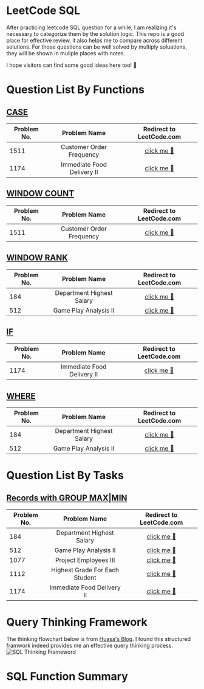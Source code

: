 # LeetCode SQL


After practicing leetcode SQL question for a while, I am realizing it's necessary to categorize them by the solution logic. This repo is a good place for effective review, it also helps me to compare across different solutions. For those questions can be well solved by multiply soluations, they will be shown in muliple places with notes.

I hope visitors can find some good ideas here too! :raised_hands:


# Question List By Functions
## [CASE](https://github.com/stellapeng/LeetCode-SQL/tree/main/CASE)
| Problem No.      | Problem Name          | Redirect to LeetCode.com  |
| ------------- |:-------------:| :-----:|
| 1511     | Customer Order Frequency | [click me :dizzy: ](https://leetcode.com/problems/customer-order-frequency/) |
| 1174    | Immediate Food Delivery II | [click me :dizzy: ](https://leetcode.com/problems/immediate-food-delivery-ii/)|


## [WINDOW COUNT](https://github.com/stellapeng/LeetCode-SQL/tree/main/WINDOW%20COUNT)
| Problem No.      | Problem Name          | Redirect to LeetCode.com  |
| ------------- |:-------------:| :-----:|
| 1511     | Customer Order Frequency | [click me :dizzy: ](https://leetcode.com/problems/customer-order-frequency/) |


## [WINDOW RANK](https://github.com/stellapeng/LeetCode-SQL/tree/main/WINDOW%20RANK)
| Problem No.      | Problem Name          | Redirect to LeetCode.com  |
| ------------- |:-------------:| :-----:|
| 184     | Department Highest Salary | [click me :dizzy: ](https://leetcode.com/problems/department-highest-salary/)|
| 512     | Game Play Analysis II | [click me :dizzy: ](https://leetcode.com/problems/game-play-analysis-ii/)|

## [IF](https://github.com/stellapeng/LeetCode-SQL/tree/main/IF)
| Problem No.      | Problem Name          | Redirect to LeetCode.com  |
| ------------- |:-------------:| :-----:|
| 1174    | Immediate Food Delivery II | [click me :dizzy: ](https://leetcode.com/problems/immediate-food-delivery-ii/)|

## [WHERE](https://github.com/stellapeng/LeetCode-SQL/tree/main/WINDOW%20RANK)
| Problem No.      | Problem Name          | Redirect to LeetCode.com  |
| ------------- |:-------------:| :-----:|
| 184     | Department Highest Salary | [click me :dizzy: ](https://leetcode.com/problems/department-highest-salary/)|
| 512     | Game Play Analysis II | [click me :dizzy: ](https://leetcode.com/problems/game-play-analysis-ii/)|


# Question List By Tasks
## [Records with GROUP MAX|MIN](https://github.com/stellapeng/LeetCode-SQL/tree/main/By%20Tasks/Records%20with%20GROUP%20MAX:MIN)
 Problem No.      | Problem Name          | Redirect to LeetCode.com  |
| ------------- |:-------------:| :-----:|
| 184     | Department Highest Salary | [click me :dizzy: ](https://leetcode.com/problems/department-highest-salary/)|
| 512     | Game Play Analysis II | [click me :dizzy: ](https://leetcode.com/problems/game-play-analysis-ii/)|
| 1077    | Project Employees III | [click me :dizzy: ](https://leetcode.com/problems/project-employees-iii/)|
| 1112    | Highest Grade For Each Student | [click me :dizzy: ](https://leetcode.com/problems/highest-grade-for-each-student/)|
| 1174    | Immediate Food Delivery II | [click me :dizzy: ](https://leetcode.com/problems/immediate-food-delivery-ii/)|


# Query Thinking Framework
The thinking flowchart below is from [Huasa's Blog](https://huasadata.com/learning-sql-what-i-learned-after-100-leetcode-sql-questions/). I found this structured framwork indeed provides me an effective query thinking process.
![SQL Thinking Frameword](https://i0.wp.com/huasadata.com/wp-content/uploads/2020/10/SQL-queries-flowchart_add-window-function.png?resize=768%2C608&ssl=1)

# SQL Function Summary
